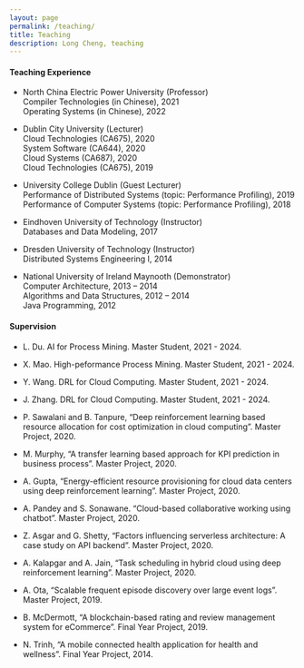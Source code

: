 ```yaml
---
layout: page
permalink: /teaching/
title: Teaching
description: Long Cheng, teaching
---
```

#### **Teaching Experience**

- North China Electric Power University (Professor)<br>
Compiler Technologies (in Chinese), 2021<br>
Operating Systems (in Chinese), 2022

- Dublin City University (Lecturer)<br>
Cloud Technologies (CA675), 2020<br>
System Software (CA644), 2020<br>
Cloud Systems (CA687), 2020<br>
Cloud Technologies (CA675), 2019

- University College Dublin (Guest Lecturer)<br>
Performance of Distributed Systems (topic: Performance Profiling), 2019<br>
Performance of Computer Systems (topic: Performance Profiling), 2018

- Eindhoven University of Technology (Instructor)<br>
Databases and Data Modeling, 2017

- Dresden University of Technology (Instructor)<br>
Distributed Systems Engineering I, 2014

- National University of Ireland Maynooth (Demonstrator)<br>
Computer Architecture, 2013 – 2014<br>
Algorithms and Data Structures, 2012 – 2014 <br>
Java Programming, 2012 

#### **Supervision**

- L. Du. AI for Process Mining.  Master Student, 2021 - 2024.

- X. Mao. High-peformance Process Mining. Master Student, 2021 - 2024.

- Y. Wang. DRL for Cloud Computing. Master Student, 2021 - 2024.

- J. Zhang. DRL for Cloud Computing. Master Student, 2021 - 2024.

- P. Sawalani and B. Tanpure, “Deep reinforcement learning based resource allocation for cost optimization in cloud computing”. Master Project, 2020.

- M. Murphy, “A transfer learning based approach for KPI prediction in business process”. Master Project, 2020.

- A. Gupta, “Energy-efficient resource provisioning for cloud data centers using deep reinforcement learning”. Master Project, 2020.

- A. Pandey and S. Sonawane. “Cloud-based collaborative working using chatbot”. Master Project, 2020.

- Z. Asgar and G. Shetty, “Factors influencing serverless architecture: A case study on API backend”. Master Project, 2020.

- A. Kalapgar and A. Jain, “Task scheduling in hybrid cloud using deep reinforcement learning”. Master Project, 2020.

- A. Ota, “Scalable frequent episode discovery over large event logs”. Master Project, 2019.

- B. McDermott, “A blockchain-based rating and review management system for eCommerce”. Final Year Project, 2019.

- N. Trinh, “A mobile connected health application for health and wellness”. Final Year Project, 2014.